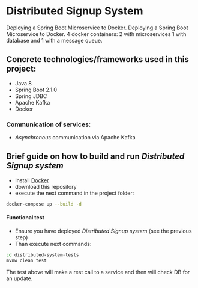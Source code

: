 # Distributed Signup System
Deploying a Spring Boot Microservice to Docker. Deploying a Spring Boot Microservice to Docker. 4 docker containers: 2 with microservices 1 with database and 1 with a message queue.
## Concrete technologies/frameworks used in this project:
- Java 8
- Spring Boot 2.1.0
- Spring JDBC
- Apache Kafka
- Docker
### Communication of services:
- *Asynchronous* communication via Apache Kafka
##  Brief guide on how to build and run _Distributed Signup system_
- Install [Docker](https://www.docker.com/products/docker-desktop)
- download this repository
- execute the next command in the project folder:
``` Bash
docker-compose up --build -d
```
#### Functional test 
- Ensure you have deployed _Distributed Signup system_ (see the previous step)
- Than execute next commands:
``` Bash
cd distributed-system-tests
mvnw clean test
```
The test above will make a rest call to a service and then will check DB for an update.
